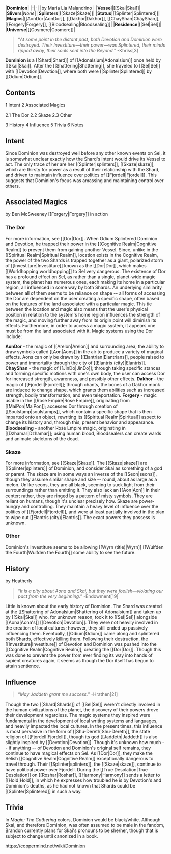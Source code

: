 |**Dominion**|
|-|-|
|by  Maria Lia Malandrino |
|**Vessel**|[[Skai\|Skai]]|
|**Slivers**|*None*|
|**Splinters**|[[Skaze\|Skaze]]|
|**Status**|[[Splinter\|Splintered]]|
|**Magics**|[[AonDor\|AonDor]], [[Dakhor\|Dakhor]], [[ChayShan\|ChayShan]], [[Forgery\|Forgery]], [[Bloodsealing\|Bloodsealing]]|
|**Residence**|[[Sel\|Sel]]|
|**Universe**|[[Cosmere\|Cosmere]]|

>“*At some point in the distant past, both Devotion and Dominion were destroyed. Their Investiture—their power—was Splintered, their minds ripped away, their souls sent into the Beyond.*”
\-Khriss[3]


**Dominion** is a [[Shard\|Shard]] of [[Adonalsium\|Adonalsium]] once held by [[Skai\|Skai]]. After the [[Shattering\|Shattering]], she traveled to [[Sel\|Sel]] with [[Devotion\|Devotion]], where both were [[Splinter\|Splintered]] by [[Odium\|Odium]].

## Contents

1 Intent
2 Associated Magics

2.1 The Dor
2.2 Skaze
2.3 Other


3 History
4 Influence
5 Trivia
6 Notes


## Intent
Since Dominion was destroyed well before any other known events on Sel, it is somewhat unclear exactly how the Shard's intent would drive its Vessel to act. The only trace of her are her [[Splinter\|splinters]], [[Skaze\|skaze]], which are thirsty for power as a result of their relationship with the Shard, and driven to maintain influence over politics of [[Fjordell\|Fjordell]]. This suggests that Dominion's focus was amassing and maintaining control over others.

## Associated Magics
 by  Ben McSweeney  [[Forgery\|Forgery]] in action
### The Dor
For more information, see [[Dor\|Dor]].
When Odium Splintered Dominion and Devotion, he trapped their power in the [[Cognitive Realm\|Cognitive Realm]] to prevent them from gaining another Vessel. Since, unlike in the [[Spiritual Realm\|Spiritual Realm]], location exists in the Cognitive Realm, the power of the two Shards is trapped together as a giant, polarized storm of [[Investiture\|Investiture]] known as the [[Dor\|Dor]], which makes [[Worldhopping\|worldhopping]] to Sel very dangerous.
The existence of Dor has a profound effect on Sel, as rather than a single, planet-wide magic system, the planet has numerous ones, each making its home in a particular region, all influenced in some way by both Shards. An underlying similarity between all of them seems to be reliance on shape -- all forms of accessing the Dor are dependent on the user creating a specific shape, often based on the features of the land associated with a particular magic.
This tie between the location and magic also means that the user's physical position in relation to the system's home region influences the strength of the magic, and moving further away from its origin point will diminish its effects. Furthermore, in order to access a magic system, it appears one must be from the land associated with it.
Magic systems using the Dor include:

**AonDor** - the magic of [[Arelon\|Arelon]] and surrounding area; the ability to draw symbols called [[Aon\|Aons]] in the air to produce a variety of magical effects. Aons can only be drawn by [[Elantrian\|Elantrians]], people raised to power and immortality through the city of [[Elantris (city)\|Elantris]].
**ChayShan** - the magic of [[JinDo\|JinDo]]; through taking specific stances and forming specific motions with one's own body, the user can access Dor for increased strength, awareness, and possibly other effects.
**Dakhor** - the magic of [[Fjordell\|Fjordell]]; through chants, the bones of a Dakhor monk are induced to change shape, which grants them abilities such as increased strength, bodily transformation, and even teleportation.
**Forgery** - magic usable in the [[Rose Empire\|Rose Empire]], originating from [[MaiPon\|MaiPon]]; accesses Dor through creation of [[Soulstamp\|soulstamps]], which contain a specific shape that is then imparted onto an object, rewriting its [[Spiritual Realm\|Spiritual]] aspect to change its history and, through this, present behavior and appearance.
**Bloodsealing** - another Rose Empire magic, originating in [[Dzhamar\|Dzhamar]]; using human blood, Bloodsealers can create wards and animate skeletons of the dead.
### Skaze
For more information, see [[Skaze\|Skaze]].
The [[Skaze\|skaze]] are [[Splinter\|splinters]] of Dominion, and consider Skai as something of a god or parent. The skaze are in some ways an inverse of the [[Seon\|seons]], though they assume similar shape and size -- round, about as large as a melon. Unlike seons, they are all black, seeming to suck light from their surroundings rather than emitting it. They also lack an [[Aon\|Aon]] in their center; rather, they are ringed by a pattern of misty symbols. They are reliant on humans, though it's unclear precisely how.
Skaze are power-hungry and controlling. They maintain a heavy level of influence over the politics of [[Fjordell\|Fjordell]], and were at least partially involved in the plan to wipe out [[Elantris (city)\|Elantris]]. The exact powers they possess is unknown.

### Other
Dominion's Investiture seems to be allowing [[Wyrn (title)\|Wyrn]] [[Wulfden the Fourth\|Wulfden the Fourth]] some ability to see the future.

## History
 by  Heatherly 
>“*It is a pity about Aona and Skai, but they were foolish—violating our pact from the very beginning.*”
\-Endowment[19]


Little is known about the early history of Dominion. The Shard was created at the [[Shattering of Adonalsium\|Shattering of Adonalsium]] and taken up by [[Skai\|Skai]] who, for unknown reason, took it to [[Sel\|Sel]] alongside [[Aona\|Aona's]] [[Devotion\|Devotion]]. They were not heavily involved in the creation of local cultures; however, they still ended up passively influencing them. Eventually, [[Odium\|Odium]] came along and splintered both Shards, effectively killing them.
Following their destruction, the [[Investiture\|Investiture]] of Devotion and Dominion was pushed into the [[Cognitive Realm\|Cognitive Realm]], creating the [[Dor\|Dor]]. Though this was done to prevent the power from ever finding its way into hands of sapient creatures again, it seems as though the Dor itself has begun to attain sentience.

## Influence
>“*May Jaddeth grant me success.*”
\-Hrathen[21]


Though the two [[Shard\|Shards]] of [[Sel\|Sel]] weren't directly involved in the human civilizations of the planet, the discovery of their powers drove their development regardless. The magic systems they inspired were fundamental in the development of local writing systems and languages, and heavily impacted the local cultures. In the present times, this influence is most pervasive in the form of [[Shu-Dereth\|Shu-Dereth]], the state religion of [[Fjordell\|Fjordell]], though its god [[Jaddeth\|Jaddeth]] is also slightly inspired by [[Devotion\|Devotion]].
Though it's unknown how much -- if anything -- of Devotion and Dominion's original self remains, they continue to have magical effects on Sel. As [[Dor\|Dor]], they make the Selish [[Cognitive Realm\|Cognitive Realm]] exceptionally dangerous to travel through. Their [[Splinter\|splinters]], the [[Skaze\|skaze]], continue to have political power over Fjordell.
During the [[True Desolation\|True Desolation]] on [[Roshar\|Roshar]], [[Harmony\|Harmony]] sends a letter to [[Hoid\|Hoid]], in which he expresses how troubled he is by Devotion's and Dominion's deaths, as he had not known that Shards could be [[Splinter\|Splintered]] in such a way.

## Trivia
In *Magic: The Gathering* colors, Dominion would be black/white.
Although Skai, and therefore Dominion, was often assumed to be male in the fandom, Brandon currently plans for Skai's pronouns to be she/her, though that is subject to change until canonized in a book.


https://coppermind.net/wiki/Dominion